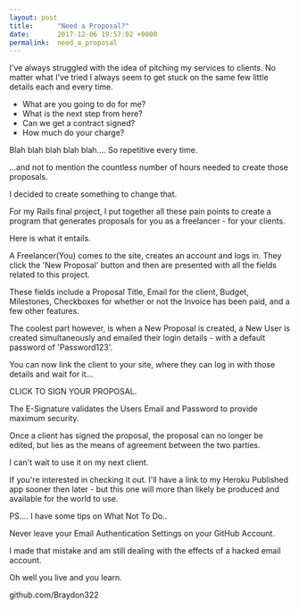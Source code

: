 ```yaml
---
layout: post
title:      "Need a Proposal?"
date:       2017-12-06 19:57:02 +0000
permalink:  need_a_proposal
---
```



I've always struggled with the idea of pitching my services to clients. No matter what I've tried I always seem to get stuck on the same few little details each and every time. 

- What are you going to do for me?
- What is the next step from here?
- Can we get a contract signed?
- How much do your charge?

Blah blah blah blah blah.... So repetitive every time. 

...and not to mention the countless number of hours needed to create those proposals.

I decided to create something to change that. 

For my Rails final project, I put together all these pain points to create a program that generates proposals for you as a freelancer - for your clients.

Here is what it entails.

A Freelancer(You) comes to the site, creates an account and logs in. They click the 'New Proposal' button and then are presented with all the fields related to this project.

These fields include a Proposal Title, Email for the client, Budget, Milestones, Checkboxes for whether or not the Invoice has been paid, and a few other features.

The coolest part however, is when a New Proposal is created, a New User is created simultaneously and emailed their login details - with a default password of 'Password123'. 

You can now link the client to your site, where they can log in with those details and wait for it...

CLICK TO SIGN YOUR PROPOSAL.

The E-Signature validates the Users Email and Password to provide maximum security.

Once a client has signed the proposal, the proposal can no longer be edited, but lies as the means of agreement between the two parties.

I can't wait to use it on my next client. 

If you're interested in checking it out. I'll have a link to my Heroku Published app sooner then later - but this one will more than likely be produced and available for the world to use.

PS.... I have some tips on What Not To Do..


Never leave your Email Authentication Settings on your GitHub Account.

I made that mistake and am still dealing with the effects of a hacked email account.

Oh well you live and you learn.

github.com/Braydon322


